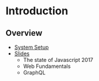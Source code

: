 # Introduction

## Overview

- [System Setup](./system-setup/README.md)
- [Slides](./slides)
  - The state of Javascript 2017
  - Web Fundamentals
  - GraphQL
